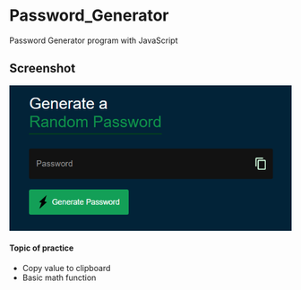 # Password_Generator
Password Generator program with JavaScript

## Screenshot
![screenshot](screenshot.png)

#### Topic of practice
* Copy value to clipboard
* Basic math function
